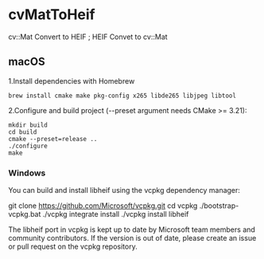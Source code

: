 # cvMatToHeif
cv::Mat Convert to HEIF ; HEIF Convet to cv::Mat

## macOS
1.Install dependencies with Homebrew

    brew install cmake make pkg-config x265 libde265 libjpeg libtool

2.Configure and build project (--preset argument needs CMake >= 3.21):

    mkdir build
    cd build
    cmake --preset=release ..
    ./configure
    make

### Windows
You can build and install libheif using the vcpkg dependency manager:

git clone https://github.com/Microsoft/vcpkg.git
    cd vcpkg
    ./bootstrap-vcpkg.bat
    ./vcpkg integrate install
    ./vcpkg install libheif

The libheif port in vcpkg is kept up to date by Microsoft team members and community contributors. If the version is out of date, please create an issue or pull request on the vcpkg repository.


